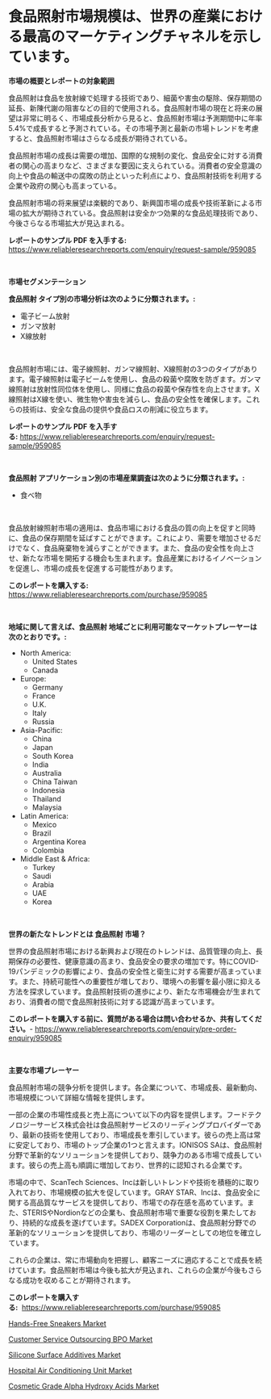 <p><h1>食品照射市場規模は、世界の産業における最高のマーケティングチャネルを示しています。</h1></p><p><strong>市場の概要とレポートの対象範囲</strong></p>
<p><p>食品照射は食品を放射線で処理する技術であり、細菌や害虫の駆除、保存期間の延長、新陳代謝の阻害などの目的で使用される。食品照射市場の現在と将来の展望は非常に明るく、市場成長分析から見ると、食品照射市場は予測期間中に年率5.4%で成長すると予測されている。その市場予測と最新の市場トレンドを考慮すると、食品照射市場はさらなる成長が期待されている。</p><p>食品照射市場の成長は需要の増加、国際的な規制の変化、食品安全に対する消費者の関心の高まりなど、さまざまな要因に支えられている。消費者の安全意識の向上や食品の輸送中の腐敗の防止といった利点により、食品照射技術を利用する企業や政府の関心も高まっている。</p><p>食品照射市場の将来展望は楽観的であり、新興国市場の成長や技術革新による市場の拡大が期待されている。食品照射は安全かつ効果的な食品処理技術であり、今後さらなる市場拡大が見込まれる。</p></p>
<p><strong>レポートのサンプル PDF を入手する:</strong> <a href="https://www.reliableresearchreports.com/enquiry/request-sample/959085">https://www.reliableresearchreports.com/enquiry/request-sample/959085</a></p>
<p>&nbsp;</p>
<p><strong>市場セグメンテーション</strong></p>
<p><strong>食品照射 タイプ別の市場分析は次のように分類されます。:</strong></p>
<p><ul><li>電子ビーム放射</li><li>ガンマ放射</li><li>X線放射</li></ul></p>
<p>&nbsp;</p>
<p><p>食品照射市場には、電子線照射、ガンマ線照射、X線照射の3つのタイプがあります。電子線照射は電子ビームを使用し、食品の殺菌や腐敗を防ぎます。ガンマ線照射は放射性同位体を使用し、同様に食品の殺菌や保存性を向上させます。X線照射はX線を使い、微生物や害虫を減らし、食品の安全性を確保します。これらの技術は、安全な食品の提供や食品ロスの削減に役立ちます。</p></p>
<p><strong>レポートのサンプル PDF を入手する:</strong>&nbsp;<a href="https://www.reliableresearchreports.com/enquiry/request-sample/959085">https://www.reliableresearchreports.com/enquiry/request-sample/959085</a></p>
<p>&nbsp;</p>
<p><strong> 食品照射 アプリケーション別の市場産業調査は次のように分類されます。:</strong></p>
<p><ul><li>食べ物</li></ul></p>
<p>&nbsp;</p>
<p><p>食品放射線照射市場の適用は、食品市場における食品の質の向上を促すと同時に、食品の保存期間を延ばすことができます。これにより、需要を増加させるだけでなく、食品廃棄物を減らすことができます。また、食品の安全性を向上させ、新たな市場を開拓する機会も生まれます。食品産業におけるイノベーションを促進し、市場の成長を促進する可能性があります。</p></p>
<p><strong>このレポートを購入する:</strong>&nbsp; <a href="https://www.reliableresearchreports.com/purchase/959085">https://www.reliableresearchreports.com/purchase/959085</a></p>
<p>&nbsp;</p>
<p><strong>地域に関して言えば、食品照射 地域ごとに利用可能なマーケットプレーヤーは次のとおりです。:</strong></p>
<p><ul>
    <li>
        North America:
        <ul>
            <li>United States</li>
            <li>Canada</li>
        </ul>
    </li>
    <li>
        Europe:
        <ul>
            <li>Germany</li>
            <li>France</li>
            <li>U.K.</li>
            <li>Italy</li>
            <li>Russia</li>
        </ul>
    </li>
    <li>
        Asia-Pacific:
        <ul>
            <li>China</li>
            <li>Japan</li>
            <li>South Korea</li>
            <li>India</li>
            <li>Australia</li>
            <li>China Taiwan</li>
            <li>Indonesia</li>
            <li>Thailand</li>
            <li>Malaysia</li>
        </ul>
    </li>
    <li>
        Latin America:
        <ul>
            <li>Mexico</li>
            <li>Brazil</li>
            <li>Argentina Korea</li>
            <li>Colombia</li>
        </ul>
    </li>
    <li>
        Middle East & Africa:
        <ul>
            <li>Turkey</li>
            <li>Saudi</li>
            <li>Arabia</li>
            <li>UAE</li>
            <li>Korea</li>
        </ul>
    </li>
    </ul></p>
<p>&nbsp;</p>
<p><strong>世界の新たなトレンドとは 食品照射 市場？</strong></p>
<p><p>世界の食品照射市場における新興および現在のトレンドは、品質管理の向上、長期保存の必要性、健康意識の高まり、食品安全の要求の増加です。特にCOVID-19パンデミックの影響により、食品の安全性と衛生に対する需要が高まっています。また、持続可能性への重要性が増しており、環境への影響を最小限に抑える方法を探求しています。食品照射技術の進歩により、新たな市場機会が生まれており、消費者の間で食品照射技術に対する認識が高まっています。</p></p>
<p><strong>このレポートを購入する前に、質問がある場合は問い合わせるか、共有してください。</strong>- <a href="https://www.reliableresearchreports.com/enquiry/pre-order-enquiry/959085">https://www.reliableresearchreports.com/enquiry/pre-order-enquiry/959085</a></p>
<p>&nbsp;</p>
<p><strong>主要な市場プレーヤー</strong></p>
<p><p>食品照射市場の競争分析を提供します。各企業について、市場成長、最新動向、市場規模について詳細な情報を提供します。</p><p>一部の企業の市場性成長と売上高について以下の内容を提供します。フードテクノロジーサービス株式会社は食品照射サービスのリーディングプロバイダーであり、最新の技術を使用しており、市場成長を牽引しています。彼らの売上高は常に安定しており、市場のトップ企業の1つと言えます。IONISOS SAは、食品照射分野で革新的なソリューションを提供しており、競争力のある市場で成長しています。彼らの売上高も順調に増加しており、世界的に認知される企業です。</p><p>市場の中で、ScanTech Sciences、Incは新しいトレンドや技術を積極的に取り入れており、市場規模の拡大を促しています。GRAY STAR、Incは、食品安全に関する高品質なサービスを提供しており、市場での存在感を高めています。また、STERISやNordionなどの企業も、食品照射市場で重要な役割を果たしており、持続的な成長を遂げています。SADEX Corporationは、食品照射分野での革新的なソリューションを提供しており、市場のリーダーとしての地位を確立しています。</p><p>これらの企業は、常に市場動向を把握し、顧客ニーズに適応することで成長を続けています。食品照射市場は今後も拡大が見込まれ、これらの企業が今後もさらなる成功を収めることが期待されます。</p></p>
<p><strong>このレポートを購入する:</strong>&nbsp;&nbsp;<a href="https://www.reliableresearchreports.com/purchase/959085">https://www.reliableresearchreports.com/purchase/959085</a></p>
<p><p><a href="https://view.publitas.com/reportprime-1/hands-free-sneakers-market-size-share-trends-analysis-report-by-material-by-type-by-end-user-by-region-and-segment-forecasts-2024-2031/">Hands-Free Sneakers Market</a></p><p><a href="https://gratis-rainforest-2ca.notion.site/Customer-Service-Outsourcing-BPO-Market-Challenges-Opportunities-and-Growth-Drivers-and-Major-Mar-df341ffec18349708d243a68b018642d">Customer Service Outsourcing BPO Market</a></p><p><a href="https://metal-farmhouse-e95.notion.site/Global-Silicone-Surface-Additives-Market-by-Types-Applications-and-Major-Players-with-Regional-Gr-015d21ddbba64df9a2944688b3a477f2">Silicone Surface Additives Market</a></p><p><a href="https://crocus-run-b5a.notion.site/Hospital-Air-Conditioning-Unit-Market-Provides-Detailed-Segmentation-of-this-Market-based-on-Type-A-a08aa29700ad4d2cb399ce70ed72f1e2">Hospital Air Conditioning Unit Market</a></p><p><a href="https://view.publitas.com/reportprime-1/cosmetic-grade-alpha-hydroxy-acids-market-provides-a-comprehensive-analysis-including-a-macro-overview-of-the-market-as-well-as-micro-details-such-as-market-size-and-competitive-landscape/">Cosmetic Grade Alpha Hydroxy Acids Market</a></p></p>